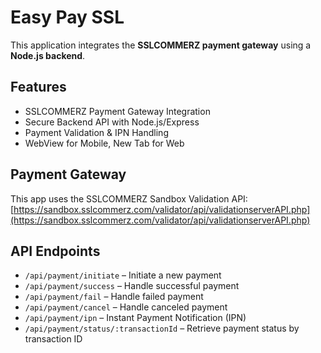 # Easy Pay SSL

This application integrates the **SSLCOMMERZ payment gateway** using a **Node.js backend**.

## Features

- SSLCOMMERZ Payment Gateway Integration
- Secure Backend API with Node.js/Express
- Payment Validation & IPN Handling
- WebView for Mobile, New Tab for Web

## Payment Gateway

This app uses the SSLCOMMERZ Sandbox Validation API:  
[https://sandbox.sslcommerz.com/validator/api/validationserverAPI.php](https://sandbox.sslcommerz.com/validator/api/validationserverAPI.php)

## API Endpoints

- `/api/payment/initiate` – Initiate a new payment  
- `/api/payment/success` – Handle successful payment  
- `/api/payment/fail` – Handle failed payment  
- `/api/payment/cancel` – Handle canceled payment  
- `/api/payment/ipn` – Instant Payment Notification (IPN)  
- `/api/payment/status/:transactionId` – Retrieve payment status by transaction ID  
